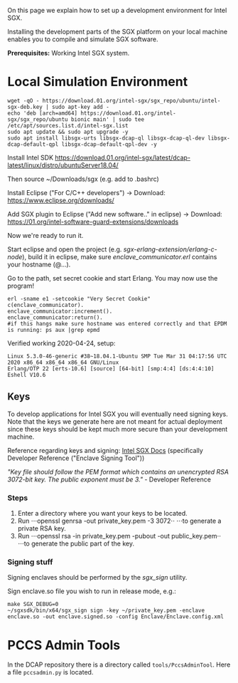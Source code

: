 On this page we explain how to set up a development environment for Intel SGX.

Installing the development parts of the SGX platform on your local machine enables you to compile and simulate SGX software.


**Prerequisites:** Working Intel SGX system.

# Local Simulation Environment

```
wget -qO - https://download.01.org/intel-sgx/sgx_repo/ubuntu/intel-sgx-deb.key | sudo apt-key add -
echo 'deb [arch=amd64] https://download.01.org/intel-sgx/sgx_repo/ubuntu bionic main' | sudo tee /etc/apt/sources.list.d/intel-sgx.list
sudo apt update && sudo apt upgrade -y
sudo apt install libsgx-urts libsgx-dcap-ql libsgx-dcap-ql-dev libsgx-dcap-default-qpl libsgx-dcap-default-qpl-dev -y
```

Install Intel SDK <https://download.01.org/intel-sgx/latest/dcap-latest/linux/distro/ubuntuServer18.04/>

Then source ~/Downloads/sgx (e.g. add to .bashrc)

Install Eclipse ("For C/C++ developers") -> Download: <https://www.eclipse.org/downloads/>

Add SGX plugin to Eclipse ("Add new software.." in eclipse) -> Download: <https://01.org/intel-software-guard-extensions/downloads>

Now we're ready to run it.

Start eclipse and open the project (e.g. _sgx-erlang-extension/erlang-c-node_), build it in eclipse, make sure _enclave\_communicator.erl_ contains your hostname (@...).

Go to the path, set secret cookie and start Erlang. You may now use the program!

```
erl -sname e1 -setcookie "Very Secret Cookie"
c(enclave_communicator).
enclave_communicator:increment().
enclave_communicator:return().
#if this hangs make sure hostname was entered correctly and that EPDM is running: ps aux |grep epmd
```

Verified working 2020-04-24, setup:
```
Linux 5.3.0-46-generic #38~18.04.1-Ubuntu SMP Tue Mar 31 04:17:56 UTC 2020 x86_64 x86_64 x86_64 GNU/Linux
Erlang/OTP 22 [erts-10.6] [source] [64-bit] [smp:4:4] [ds:4:4:10] Eshell V10.6
```

## Keys

To develop applications for Intel SGX you will eventually need signing keys. Note that the keys we generate here are not meant for actual deployment since these keys should be kept much more secure than your development machine.

Reference regarding keys and signing: [Intel SGX Docs](https://download.01.org/intel-sgx/latest/linux-latest/docs/) (specifically Developer Reference ("Enclave Signing Tool"))

_"Key file should follow the PEM format which contains an unencrypted RSA 3072-bit key. The public exponent must be 3."_ - Developer Reference

### Steps

1. Enter a directory where you want your keys to be located.
2. Run
⋅⋅⋅openssl genrsa -out private_key.pem -3 3072⋅⋅
⋅⋅⋅to generate a private RSA key.
3. Run
⋅⋅⋅openssl rsa -in private_key.pem -pubout -out public_key.pem⋅⋅
⋅⋅⋅to generate the public part of the key.

### Signing stuff

Signing enclaves should be performed by the _sgx\_sign_ utility.

Sign enclave.so file you wish to run in release mode, e.g.:
```
make SGX_DEBUG=0
~/sgxsdk/bin/x64/sgx_sign sign -key ~/private_key.pem -enclave enclave.so -out enclave.signed.so -config Enclave/Enclave.config.xml
```

# PCCS Admin Tools

In the DCAP repository there is a directory called `tools/PccsAdminTool`. Here a file `pccsadmin.py` is located.
